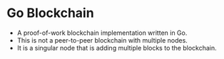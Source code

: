 # Go Blockchain

- A proof-of-work blockchain implementation written in Go.
- This is not a peer-to-peer blockchain with multiple nodes.
- It is a singular node that is adding multiple blocks to the blockchain.
